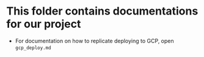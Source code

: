# This folder contains documentations for our project

- For documentation on how to replicate deploying to GCP, open `gcp_deploy.md`
